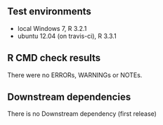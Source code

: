 ## Test environments
* local Windows 7, R 3.2.1
* ubuntu 12.04 (on travis-ci), R 3.3.1

## R CMD check results
There were no ERRORs, WARNINGs or NOTEs. 

## Downstream dependencies
There is no Downstream dependency (first release)